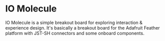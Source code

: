 # IO Molecule
IO Molecule is a simple breakout board for exploring interaction & experience design. It's basically a breakout board for the Adafruit Feather platform with JST-SH connectors and some onboard components.
